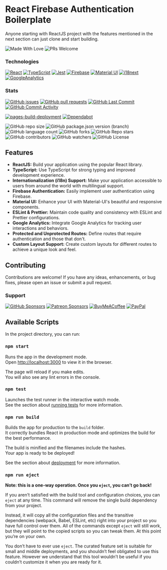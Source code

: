 # React Firebase Authentication Boilerplate

Anyone starting with ReactJS project with the features mentioned in the next section can just clone and start building.

![Made With Love](https://img.shields.io/badge/❤️%20Made%20With-Love-tomato.svg)
![PRs Welcome](https://img.shields.io/badge/PRs-Welcome-green.svg)

### Technologies

[![React](https://img.shields.io/badge/React-18.x-0a7ea4.svg)](https://react.dev/)
[![TypeScript](https://img.shields.io/badge/TypeScript-4.x-blue.svg)](https://www.typescriptlang.org/)
[![Jest](https://img.shields.io/badge/Jest-5.x-limegreen.svg)](https://jestjs.io/)
[![Firebase](https://img.shields.io/badge/Firebase-10.x-yellow.svg)](https://firebase.google.com/)
[![Material UI](https://img.shields.io/badge/Material%20UI-5.x-blueviolet.svg)](https://mui.com/)
[![i18next](https://img.shields.io/badge/i18next-22.x-green.svg)](https://react.i18next.com/)
[![GoogleAnalytics](https://img.shields.io/badge/React%20GA4-2.x-orange.svg)](https://www.npmjs.com/package/react-ga4)

### Stats

[![GitHub issues](https://img.shields.io/github/issues/010pixel/reactjs-firebase-auth-boilerplate)](https://github.com/010pixel/reactjs-firebase-auth-boilerplate/issues)
[![GitHub pull requests](https://img.shields.io/github/issues-pr/010pixel/reactjs-firebase-auth-boilerplate)](https://github.com/010pixel/reactjs-firebase-auth-boilerplate/pulls)
[![GitHub Last Commit](https://img.shields.io/github/last-commit/010pixel/reactjs-firebase-auth-boilerplate)](https://github.com/010pixel/reactjs-firebase-auth-boilerplate/commits/main)
[![GitHub Commit Activity](https://img.shields.io/github/commit-activity/m/010pixel/reactjs-firebase-auth-boilerplate)](https://github.com/010pixel/reactjs-firebase-auth-boilerplate/commits/main)

[![pages-build-deployment](https://github.com/010pixel/reactjs-firebase-auth-boilerplate/actions/workflows/pages/pages-build-deployment/badge.svg?branch=main)](https://github.com/010pixel/reactjs-firebase-auth-boilerplate/actions/workflows/pages/pages-build-deployment)
[![Dependabot](https://badgen.net/github/dependabot/010pixel/reactjs-firebase-auth-boilerplate)](https://github.com/010pixel/reactjs-firebase-auth-boilerplate/security/dependabot)

![GitHub repo size](https://img.shields.io/github/repo-size/010pixel/reactjs-firebase-auth-boilerplate)
![GitHub package.json version (branch)](https://img.shields.io/github/package-json/v/010pixel/reactjs-firebase-auth-boilerplate/main)
![GitHub language count](https://img.shields.io/github/languages/count/010pixel/reactjs-firebase-auth-boilerplate)
![GitHub forks](https://img.shields.io/github/forks/010pixel/reactjs-firebase-auth-boilerplate)
![GitHub Repo stars](https://img.shields.io/github/stars/010pixel/reactjs-firebase-auth-boilerplate)
![GitHub contributors](https://badgen.net/github/contributors/010pixel/reactjs-firebase-auth-boilerplate)
![GitHub watchers](https://img.shields.io/github/watchers/010pixel/reactjs-firebase-auth-boilerplate)
![GitHub License](https://img.shields.io/github/license/010pixel/reactjs-firebase-auth-boilerplate)

## Features

- **ReactJS:** Build your application using the popular React library.
- **TypeScript:** Use TypeScript for strong typing and improved development experience.
- **Internationalization (i18n) Support:** Make your application accessible to users from around the world with multilingual support.
- **Firebase Authentication:** Easily implement user authentication using Firebase.
- **Material UI:** Enhance your UI with Material-UI's beautiful and responsive components.
- **ESLint & Prettier:** Maintain code quality and consistency with ESLint and Prettier configurations.
- **Google Analytics:** Integrate Google Analytics for tracking user interactions and behaviors.
- **Protected and Unprotected Routes:** Define routes that require authentication and those that don't.
- **Custom Layout Support:** Create custom layouts for different routes to achieve a unique look and feel.

## Contributing

Contributions are welcome! If you have any ideas, enhancements, or bug fixes, please open an issue or submit a pull request.

### Support

[![GitHub Sponsors](https://img.shields.io/badge/sponsor-30363D?style=for-the-badge&logo=GitHub-Sponsors&logoColor=#EA4AAA)](https://github.com/sponsors/010pixel)
[![Patreon Sponsors](https://img.shields.io/endpoint.svg?url=https%3A%2F%2Fshieldsio-patreon.vercel.app%2Fapi%3Fusername%3D010pixel%26type%3Dpatrons&style=for-the-badge)](https://patreon.com/010pixel)
[![BuyMeACoffee](https://img.shields.io/badge/Buy%20Me%20a%20Coffee-ffdd00?style=for-the-badge&logo=buy-me-a-coffee&logoColor=black)](https://www.buymeacoffee.com/010pixel)
[![PayPal](https://img.shields.io/badge/PayPal-00457C?style=for-the-badge&logo=paypal&logoColor=white)](https://www.paypal.com/paypalme/ravigandhi)

## Available Scripts

In the project directory, you can run:

### `npm start`

Runs the app in the development mode.\
Open [http://localhost:3000](http://localhost:3000) to view it in the browser.

The page will reload if you make edits.\
You will also see any lint errors in the console.

### `npm test`

Launches the test runner in the interactive watch mode.\
See the section about [running tests](https://facebook.github.io/create-react-app/docs/running-tests) for more information.

### `npm run build`

Builds the app for production to the `build` folder.\
It correctly bundles React in production mode and optimizes the build for the best performance.

The build is minified and the filenames include the hashes.\
Your app is ready to be deployed!

See the section about [deployment](https://facebook.github.io/create-react-app/docs/deployment) for more information.

### `npm run eject`

**Note: this is a one-way operation. Once you `eject`, you can’t go back!**

If you aren’t satisfied with the build tool and configuration choices, you can `eject` at any time. This command will remove the single build dependency from your project.

Instead, it will copy all the configuration files and the transitive dependencies (webpack, Babel, ESLint, etc) right into your project so you have full control over them. All of the commands except `eject` will still work, but they will point to the copied scripts so you can tweak them. At this point you’re on your own.

You don’t have to ever use `eject`. The curated feature set is suitable for small and middle deployments, and you shouldn’t feel obligated to use this feature. However we understand that this tool wouldn’t be useful if you couldn’t customize it when you are ready for it.
